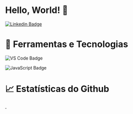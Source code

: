 # Hello, World! 👋

[![Linkedin Badge](https://img.shields.io/badge/-LinkedIn-blue?style=flat-square&logo=Linkedin&logoColor=white&link=https://www.linkedin.com/in/fagnerpsantos/)](https://www.linkedin.com/in/rodrigo-bitu-de-moraes-366037191)

# 🔧 Ferramentas e Tecnologias

![VS Code Badge](https://camo.githubusercontent.com/98b8e4508fbe4d492cde50d69d88e4b27c788b61754be1aed3273e065e003f74/68747470733a2f2f696d672e736869656c64732e696f2f62616467652f456469746f722d5653436f64652d696e666f726d6174696f6e616c3f7374796c653d666c6174266c6f676f3d76697375616c2d73747564696f2d636f6465266c6f676f436f6c6f723d776869746526636f6c6f723d326262633861)

![JavaScript Badge](https://camo.githubusercontent.com/3743183e9684c11f41a1edd857120ba777b69d87bc145470f0c429bfb1fe6390/68747470733a2f2f696d672e736869656c64732e696f2f62616467652f436f64652d4a6176615363726970742d696e666f726d6174696f6e616c3f7374796c653d666c6174266c6f676f3d6a617661736372697074266c6f676f436f6c6f723d776869746526636f6c6f723d326262633861)


# 📈 Estatísticas do Github

<a href="https://github.com/anuraghazra/github-readme-stats">
  <img align="center" data-canonical-src="https://github-readme-stats.vercel.app/api/top-langs/?username=rodbitu&theme=blue-green" style="max-width:100%;"/>
</a>
<a href="https://github.com/anuraghazra/convoychat">
  <img align="center" data-canonical-src="https://github-readme-stats.vercel.app/api?username=rodbitu&line_height=27&show_icons=true&count_private=true&theme=blue-green" style="max-width:100%;"/>
</a>